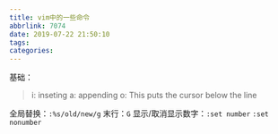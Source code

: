 ```yaml
---
title: vim中的一些命令
abbrlink: 7074
date: 2019-07-22 21:50:10
tags:
categories:
---
```

基础：
>i: inseting
>a: appending
>o: This puts the cursor below the line

全局替换：`:%s/old/new/g`
末行：`G`
显示/取消显示数字：`:set number` `:set nonumber`

